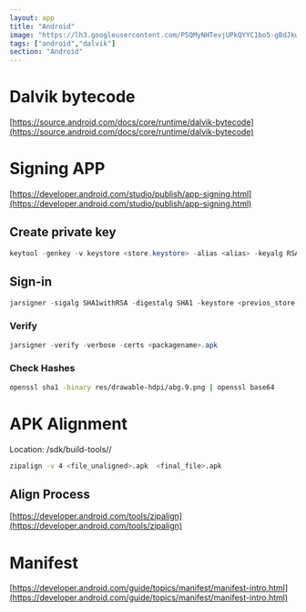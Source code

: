```yaml
---
layout: app
title: "Android"
image: "https://lh3.googleusercontent.com/P5QMyNHTevjUPkQYYC1bo5-gBdJkwOqgXpIwL80JgIm4CO-yzK32OOX3pr7y8b9YNhXQZotdsgD7JLolmWZx5BkvEvZwofL7I8CLHBOINY5O09KlrQ=rwa-s0"
tags: ["android","dalvik"]
section: "Android"
---
```


# Dalvik bytecode

[https://source.android.com/docs/core/runtime/dalvik-bytecode](https://source.android.com/docs/core/runtime/dalvik-bytecode)

# Signing APP

[https://developer.android.com/studio/publish/app-signing.html](https://developer.android.com/studio/publish/app-signing.html)

## Create private key

```java
keytool -genkey -v keystore <store.keystore> -alias <alias> -keyalg RSA -keysize 2048 -validity 10000
```

## Sign-in

```java
jarsigner -sigalg SHA1withRSA -digestalg SHA1 -keystore <previos_store.keystore> <name>.apk <alias>
```

### Verify

```java
jarsigner -verify -verbose -certs <packagename>.apk
```

### Check Hashes

```bash
openssl sha1 -binary res/drawable-hdpi/abg.9.png | openssl base64
```

# APK Alignment

Location: <sdk install>/sdk/build-tools/<version>/

```bash
zipalign -v 4 <file_unaligned>.apk  <final_file>.apk
```

## Align Process

[https://developer.android.com/tools/zipalign](https://developer.android.com/tools/zipalign)

# Manifest

[https://developer.android.com/guide/topics/manifest/manifest-intro.html](https://developer.android.com/guide/topics/manifest/manifest-intro.html)